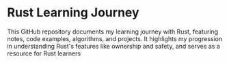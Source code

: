# Rust Learning Journey
This GitHub repository documents my learning journey with Rust, featuring notes, code examples, algorithms, and projects. It highlights my progression in understanding Rust's features like ownership and safety, and serves as a resource for Rust learners
